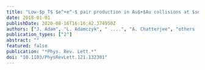 ```yaml
---
title: "Low-$p_T$ $e^+e^-$ pair production in Au$+$Au collisions at $sqrts_NN$ = 200 GeV and U$+$U collisions at $sqrts_NN$ = 193 GeV at STAR"
date: 2018-01-01
publishDate: 2020-08-16T16:16:42.374950Z
authors: ["J. Adam", "L. Adamczyk", " ....", "A. Chatterjee", "others [STAR Collaboration]"]
publication_types: ["2"]
abstract: ""
featured: false
publication: "*Phys. Rev. Lett.*"
doi: "10.1103/PhysRevLett.121.132301"
---
```



